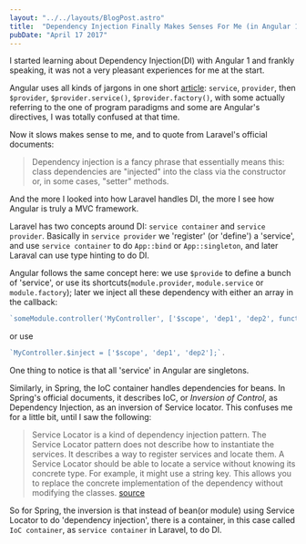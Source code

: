 ```yaml
---
layout: "../../layouts/BlogPost.astro"
title:  "Dependency Injection Finally Makes Senses For Me (in Angular 1)"
pubDate: "April 17 2017"
---
```


I started learning about Dependency Injection(DI) with Angular 1 and frankly speaking, it was not a very pleasant experiences for me at the start. 

Angular uses all kinds of jargons in one short [article](https://github.com/angular/angular.js/wiki/Understanding-Dependency-Injection): `service`, `provider`, then `$provider`, `$provider.service()`, `$provider.factory()`, with some actually referring to the one of program paradigms and some are Angular's directives, I was totally confused at that time.

Now it slows makes sense to me, and to quote from Laravel's official documents:

> Dependency injection is a fancy phrase that essentially means this: class dependencies are "injected" into the class via the constructor or, in some cases, "setter" methods.

And the more I looked into how Laravel handles DI, the more I see how Angular is truly a MVC framework.

Laravel has two concepts around DI: `service container` and `service provider`. Basically in `service provider` we 'register' (or 'define') a 'service', and use `service container` to do `App::bind` or `App::singleton`, and later Laraval can use type hinting to do DI. 

Angular follows the same concept here: we use `$provide` to define a bunch of 'service', or use its shortcuts(`module.provider`, `module.service` or `module.factory`); later we inject all these dependency with either an array in the callback:

```javascript
`someModule.controller('MyController', ['$scope', 'dep1', 'dep2', function($scope, dep1, dep2) {...})` 
```

or use 

```javascript
`MyController.$inject = ['$scope', 'dep1', 'dep2'];`. 
```

One thing to notice is that all 'service' in Angular are singletons.

Similarly, in Spring, the IoC container handles dependencies for beans. In Spring's official documents, it describes IoC, or *Inversion of Control*, as Dependency Injection, as an inversion of Service locator. This confuses me for a little bit, until I saw the following:

>Service Locator is a kind of dependency injection pattern. The Service Locator pattern does not describe how to instantiate the services. It describes a way to register services and locate them. A Service Locator should be able to locate a service without knowing its concrete type. For example, it might use a string key. This allows you to replace the concrete implementation of the dependency without modifying the classes. [source](https://github.com/dimik/service-locator#description)

So for Spring, the inversion is that instead of bean(or module) using Service Locator to do 'dependency injection', there is a container, in this case called `IoC container`, as `service container` in Laravel, to do DI.


